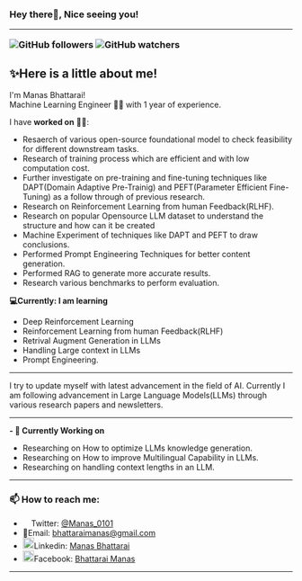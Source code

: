 ### Hey there👋, Nice seeing you!<hr>   <right>![GitHub followers](https://img.shields.io/github/followers/ManasB17?style=social) ![GitHub watchers](https://img.shields.io/github/watchers/ManasB17/ManasB17?style=social)</right>

## ✨Here is a little about me!
              
I'm Manas Bhattarai!  
Machine Learning Engineer 🧑‍💻 with 1 year of experience.

I have **worked on** 👨‍💻:
- Resaerch of various open-source foundational model to check feasibility for different downstream tasks.
- Research of training process which are efficient and with low computation cost.
- Further investigate on pre-training and fine-tuning techniques like DAPT(Domain Adaptive Pre-Trainig) and PEFT(Parameter Efficient Fine-Tuning) as a follow through of previous research.
- Research on Reinforcement Learning from human Feedback(RLHF).
- Research on popular Opensource LLM dataset to understand the structure and how can it be created
- Machine Experiment of techniques like DAPT and PEFT to draw conclusions.
- Performed Prompt Engineering Techniques for better content generation.
- Performed RAG to generate more accurate results.
- Research various benchmarks to perform evaluation. 

**💻Currently: I am learning**
- Deep Reinforcement Learning
- Reinforcement Learning from human Feedback(RLHF)
- Retrival Augment Generation in LLMs
- Handling Large context in LLMs
- Prompt Engineering.

---
I try to update myself with latest advancement in the field of AI. Currently I am following advancement in Large Language Models(LLMs) through various research papers and newsletters.

---

**- 🔭 Currently Working on**

- Researching on How to optimize LLMs knowledge generation.
- Researching on How to improve Multilingual Capability in LLMs.
- Researching on handling context lengths in an LLM.

---------------------------
### 📫 How to reach me:
  - <img src="https://img.icons8.com/color/344/twitter--v1.png" height = 15px width=15px>Twitter: <a href="https://twitter.com/Manas_0101">@Manas_0101</a>
  - 📧Email:</b> bhattaraimanas@gmail.com
  - <img src="https://img.icons8.com/color/344/linkedin-circled--v1.png" height= 20px width= 20px>Linkedin: <a href ="https://www.linkedin.com/in/manas-bhattarai-10a988192/">Manas Bhattarai</a>
  - <img src="https://img.icons8.com/fluency/344/facebook-new.png" height=20px width=20px>Facebook: <a href ="https://www.facebook.com/manash.17/">Bhattarai Manas</a>
------------------
